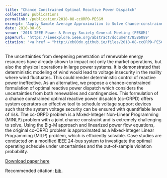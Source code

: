 ```yaml
---
title: "Chance Constrained Optimal Reactive Power Dispatch"
collection: publications
permalink: /publication/2018-08-ccORPD-PESGM
excerpt: 'Apply Sample Average Approximation to Solve Chance-constrained Optimal Reactive Power Dispatch (cc-ORPD)'
date: 2018-08-05
venue: '2018 IEEE Power & Energy Society General Meeting (PESGM)'
paperurl: 'https://ieeexplore.ieee.org/abstract/document/8586089'
citation: '<a href = "http://xb00dx.github.io/files/2018-08-ccORPD-PESGM.bib">[bib file]</a> <b>Geng, Xinbo</b>, Le Xie, and Diran Obadina. "Chance Constrained Optimal Reactive Power Dispatch." In 2018 IEEE Power & Energy Society General Meeting (PESGM), pp. 1-5. IEEE, 2018.'
---
```


The uncertainties from deepening penetration of renewable energy resources have already shown to impact not only the market operations, but also the physical operations in large power systems. It is demonstrated that deterministic modeling of wind would lead to voltage insecurity in the reality where wind fluctuates. This could render deterministic control of reactive power ineffective. As an alternative, we propose a chance-constrained formulation of optimal reactive power dispatch which considers the uncertainties from both renewables and contingencies. This formulation of a chance constrained optimal reactive power dispatch (cc-ORPD) offers system operators an effective tool to schedule voltage support devices such that the system voltage security can be ensured with quantifiable level of risk. The cc-ORPD problem is a Mixed-Integer Non-Linear Programming (MINLP) problem with a joint chance constraint and is extremely challenging to solve. Using the Big-M approach and linearized power flow equations, the original cc-ORPD problem is approximated as a Mixed-Integer Linear Programming (MILP) problem, which is efficiently solvable. Case studies are conducted on a modified IEEE 24-bus system to investigate the optimal operating schedule under uncertainties and the out-of-sample violation probability.

[Download paper here](http://xb00dx.github.io/files/2018-08-ccORPD-PESGM.pdf)

Recommended citation: [bib](http://xb00dx.github.io/files/2018-08-ccORPD-PESGM.bib).


